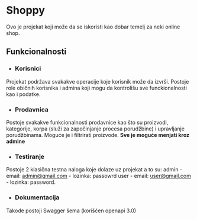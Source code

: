 # Shoppy

Ovo je projekat koji može da se iskoristi kao dobar temelj za neki online shop.

## Funkcionalnosti
- ### Korisnici
Projekat podržava svakakve operacije koje korisnik može da izvrši. Postoje role običnih korisnika i admina koji mogu da kontrolišu sve funckionalnosti kao i podatke.
- ### Prodavnica
Postoje svakakve funkcionalnosti prodavnice kao što su proizvodi, kategorije, korpa (služi za započinjanje procesa porudžbine) i upravljanje porudžbinama. Moguće je i filtrirati proizvode. **Sve je moguće menjati kroz admine**

- ### Testiranje
Postoje 2 klasična testna naloga koje dolaze uz projekat a to su:
admin - email: admin@gmail.com - lozinka: passowrd
user - email: user@gmail.com - lozinka: password.

- ### Dokumentacija
Takođe postoji Swagger šema (korišćen openapi 3.0)
